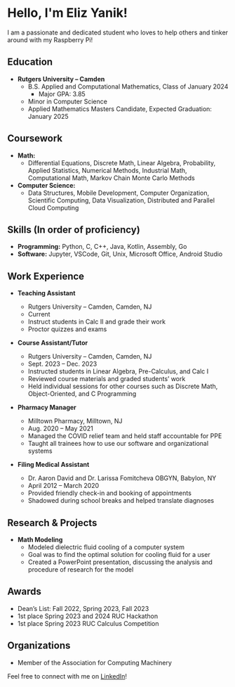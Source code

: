 # Hello, I'm Eliz Yanik! 

I am a passionate and dedicated student who loves to help others and tinker around with my Raspberry Pi!

## Education
- **Rutgers University – Camden**
  - B.S. Applied and Computational Mathematics, Class of January 2024
    - Major GPA: 3.85
  - Minor in Computer Science
  - Applied Mathematics Masters Candidate, Expected Graduation: January 2025

## Coursework
- **Math:**
  - Differential Equations, Discrete Math, Linear Algebra, Probability, Applied Statistics, Numerical Methods, Industrial Math, Computational Math, Markov Chain Monte Carlo Methods
- **Computer Science:**
  - Data Structures, Mobile Development, Computer Organization, Scientific Computing, Data Visualization, Distributed and Parallel Cloud Computing

## Skills (In order of proficiency)
- **Programming:** Python, C, C++, Java, Kotlin, Assembly, Go
- **Software:** Jupyter, VSCode, Git, Unix, Microsoft Office, Android Studio

## Work Experience
- **Teaching Assistant**
  - Rutgers University – Camden, Camden, NJ
  - Current
  - Instruct students in Calc II and grade their work
  - Proctor quizzes and exams

- **Course Assistant/Tutor**
  - Rutgers University – Camden, Camden, NJ
  - Sept. 2023 – Dec. 2023
  - Instructed students in Linear Algebra, Pre-Calculus, and Calc I
  - Reviewed course materials and graded students’ work
  - Held individual sessions for other courses such as Discrete Math, Object-Oriented, and C Programming

- **Pharmacy Manager**
  - Milltown Pharmacy, Milltown, NJ
  - Aug. 2020 – May 2021
  - Managed the COVID relief team and held staff accountable for PPE
  - Taught all trainees how to use our software and organizational systems 

- **Filing Medical Assistant**
  - Dr. Aaron David and Dr. Larissa Fomitcheva OBGYN, Babylon, NY
  - April 2012 – March 2020
  - Provided friendly check-in and booking of appointments
  - Shadowed during school breaks and helped translate diagnoses

## Research & Projects
- **Math Modeling**
  - Modeled dielectric fluid cooling of a computer system
  - Goal was to find the optimal solution for cooling fluid for a user
  - Created a PowerPoint presentation, discussing the analysis and procedure of research for the model

## Awards
- Dean’s List: Fall 2022, Spring 2023, Fall 2023
- 1st place Spring 2023 and 2024 RUC Hackathon
- 1st place Spring 2023 RUC Calculus Competition

## Organizations
- Member of the Association for Computing Machinery

Feel free to connect with me on [LinkedIn](https://www.linkedin.com/in/eliz-yanik-63a000149)!


